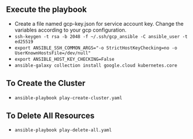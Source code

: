 ## Execute the playbook
* Create a file named gcp-key.json for service account key. Change the variables according to your gcp configuration.
* ```ssh-keygen -t rsa -b 2048 -f ~/.ssh/gcp_ansible -C ansible_user -t ed25519```
* ```export ANSIBLE_SSH_COMMON_ARGS="-o StrictHostKeyChecking=no -o UserKnownHostsFile=/dev/null"```
* ```export ANSIBLE_HOST_KEY_CHECKING=False```
* ```ansible-galaxy collection install google.cloud kubernetes.core```
## To Create the Cluster
* ```ansible-playbook play-create-cluster.yaml```
## To Delete All Resources
* ```ansible-playbook play-delete-all.yaml```
